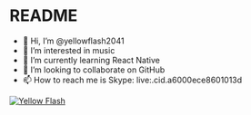 # README

- 👋 Hi, I’m @yellowflash2041
- 👀 I’m interested in music
- 🌱 I’m currently learning React Native
- 💞️ I’m looking to collaborate on GitHub
- 📫 How to reach me is Skype: live:.cid.a6000ece8601013d

[![Yellow Flash](yellow-flash.gif)](https://Rasengan.yellowflash2041.repl.co)

<!---
yellowflash2041/yellowflash2041 is a ✨ special ✨ repository because its `README.md` (this file) appears on your GitHub profile.
You can click the Preview link to take a look at your changes.
https://media.giphy.com/media/B7jjBVpmMSYcHo35ti/giphy.gif
--->
